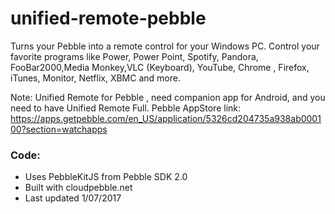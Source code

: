 # unified-remote-pebble

Turns your Pebble into a remote control for your Windows PC. Control your favorite programs like  Power, Power Point, Spotify, Pandora, FooBar2000,Media Monkey,VLC (Keyboard), YouTube, Chrome , Firefox, iTunes, Monitor, Netflix, XBMC and more.

Note:
Unified Remote for Pebble , need companion app for Android, and you need to have Unified Remote Full.
Pebble AppStore link: https://apps.getpebble.com/en_US/application/5326cd204735a938ab000100?section=watchapps

### Code:
* Uses PebbleKitJS from Pebble SDK 2.0
* Built with cloudpebble.net
* Last updated 1/07/2017
